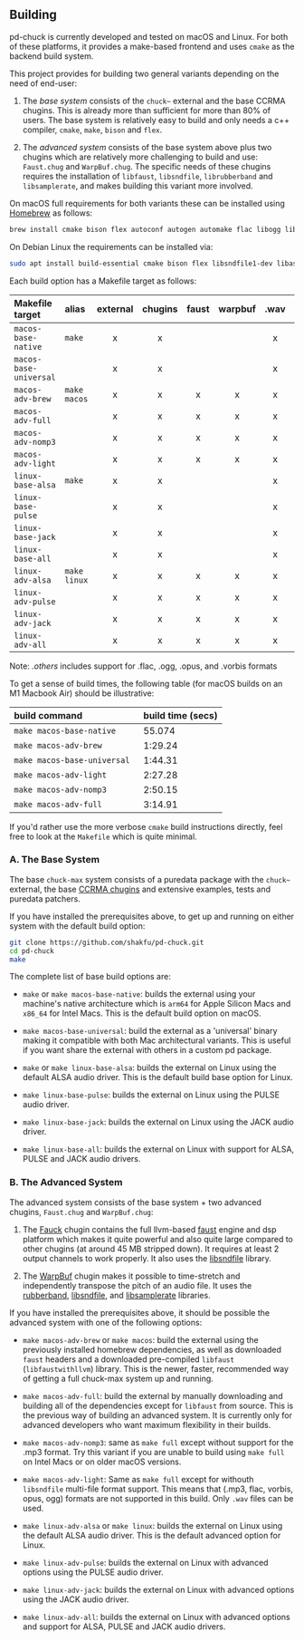 
## Building

pd-chuck is currently developed and tested on macOS and Linux. For both of these platforms, it provides a make-based frontend and uses `cmake` as the backend build system.

This project provides for building two general variants depending on the need of end-user:

1. The *base system* consists of the `chuck~` external and the base CCRMA chugins. This is already more than sufficient for more than 80% of users. The base system is relatively easy to build and only needs a c++ compiler, `cmake`, `make`, `bison` and `flex`.

2. The *advanced system* consists of the base system above plus two chugins which are relatively more challenging to build and use: `Faust.chug` and `WarpBuf.chug`. The specific needs of these chugins requires the installation of `libfaust`, `libsndfile`, `librubberband` and `libsamplerate`, and makes building this variant more involved.

On macOS full requirements for both variants these can be installed using [Homebrew](https://brew.sh) as follows:

```bash
brew install cmake bison flex autoconf autogen automake flac libogg libtool libvorbis opus mpg123 lame rubberband libsamplerate
```

On Debian Linux the requirements can be installed via:

```bash
sudo apt install build-essential cmake bison flex libsndfile1-dev libasound2-dev libpulse-dev libjack-jackd2-dev libmp3lame-dev libresample1-dev librubberband-dev
```

Each build option has a Makefile target as follows:


| Makefile target        | alias        | external | chugins | faust | warpbuf | .wav   | .mp3    | .others |
| :--------------------- | :----------- | :----: | :-------: | :---: | :-----: | :----: | :-----: | :-----: |
| `macos-base-native`    | `make`       | x      | x         |       |         | x      |         |         |
| `macos-base-universal` |              | x      | x         |       |         | x      |         |         |
| `macos-adv-brew`       | `make macos` | x      | x         | x     | x       | x      | x       | x       |
| `macos-adv-full`       |              | x      | x         | x     | x       | x      | x       | x       |
| `macos-adv-nomp3`      |              | x      | x         | x     | x       | x      |         | x       |
| `macos-adv-light`      |              | x      | x         | x     | x       | x      |         |         |
| `linux-base-alsa`      | `make`       | x      | x         |       |         | x      |         |         |
| `linux-base-pulse`     |              | x      | x         |       |         | x      |         |         |
| `linux-base-jack`      |              | x      | x         |       |         | x      |         |         |
| `linux-base-all`       |              | x      | x         |       |         | x      |         |         |
| `linux-adv-alsa`       | `make linux` | x      | x         | x     | x       | x      | x       | x       |
| `linux-adv-pulse`      |              | x      | x         | x     | x       | x      | x       | x       |
| `linux-adv-jack`       |              | x      | x         | x     | x       | x      | x       | x       |
| `linux-adv-all`        |              | x      | x         | x     | x       | x      | x       | x       |

Note: *.others* includes support for .flac, .ogg, .opus, and .vorbis formats

To get a sense of build times, the following table (for macOS builds on an M1 Macbook Air) should be illustrative:

| build command                | build time (secs)  |
| :--------------------------- | :----------------- | 
| `make macos-base-native`     | 55.074             |   
| `make macos-adv-brew `       | 1:29.24            |   
| `make macos-base-universal ` | 1:44.31            |   
| `make macos-adv-light`       | 2:27.28            |   
| `make macos-adv-nomp3`       | 2:50.15            |   
| `make macos-adv-full`        | 3:14.91            |   


If you'd rather use the more verbose `cmake` build instructions directly, feel free to look at the `Makefile` which is quite minimal.


### A. The Base System

The base `chuck-max` system consists of a puredata package with the `chuck~` external, the base [CCRMA chugins](https://github.com/ccrma/chugins) and extensive examples, tests and puredata patchers.

If you have installed the prerequisites above, to get up and running on either system with the default build option:

```bash
git clone https://github.com/shakfu/pd-chuck.git
cd pd-chuck
make
```

The complete list of base build options are:

- `make` or `make macos-base-native`: builds the external using your machine's native architecture which is `arm64` for Apple Silicon Macs and `x86_64` for Intel Macs. This is the default build option on macOS.

- `make macos-base-universal`: build the external as a 'universal' binary making it compatible with both Mac architectural variants. This is useful if you want share the external with others in a custom pd package.

- `make` or `make linux-base-alsa`: builds the external on Linux using the default ALSA audio driver. This is the default build base option for Linux.

- `make linux-base-pulse`: builds the external on Linux using the PULSE audio driver.

- `make linux-base-jack`: builds the external on Linux using the JACK audio driver.

- `make linux-base-all`: builds the external on Linux with support for ALSA, PULSE and JACK audio drivers.


### B. The Advanced System

The advanced system consists of the base system + two advanced chugins, `Faust.chug` and `WarpBuf.chug`:

1. The [Fauck](https://github.com/ccrma/fauck) chugin contains the full llvm-based [faust](https://faust.grame.fr) engine and dsp platform which makes it quite powerful and also quite large compared to other chugins (at around 45 MB stripped down). It requires at least 2 output channels to work properly. It also uses the [libsndfile](https://github.com/libsndfile/libsndfile) library.

2. The [WarpBuf](https://github.com/ccrma/chugins/tree/main/WarpBuf) chugin makes it possible to time-stretch and independently transpose the pitch of an audio file. It uses the [rubberband](https://github.com/breakfastquay/rubberband), [libsndfile](https://github.com/libsndfile/libsndfile), and [libsamplerate](https://github.com/libsndfile/libsamplerate) libraries.

If you have installed the prerequisites above, it should be possible the advanced system with one of the following options:

- `make macos-adv-brew` or `make macos`: build the external using the previously installed homebrew dependencies, as well as downloaded `faust` headers and a downloaded pre-compiled `libfaust` (`libfaustwithllvm`) library. This is the newer, faster, recommended way of getting a full chuck-max system up and running.

- `make macos-adv-full`: build the external by manually downloading and building all of the dependencies except for `libfaust` from source. This is the previous way of building an advanced system. It is currently only for advanced developers who want maximum flexibility in their builds.

- `make macos-adv-nomp3`: same as `make full` except without support for the .mp3 format. Try this variant if you are unable to build using `make full` on Intel Macs or on older macOS versions.

- `make macos-adv-light`: Same as `make full` except for withouth `libsndfile` multi-file format support. This means that (.mp3, flac, vorbis, opus, ogg) formats are not supported in this build. Only `.wav` files can be used.

- `make linux-adv-alsa` or `make linux`: builds the external on Linux using the default ALSA audio driver. This is the default advanced option for Linux.

- `make linux-adv-pulse`: builds the external on Linux with advanced options using the PULSE audio driver.

- `make linux-adv-jack`: builds the external on Linux with advanced options using the JACK audio driver.

- `make linux-adv-all`: builds the external on Linux with advanced options and support for ALSA, PULSE and JACK audio drivers.


